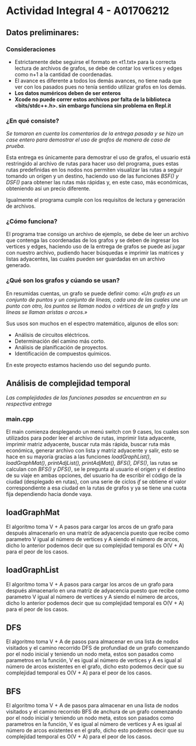 # Actividad Integral 4 - A01706212
## Datos preliminares:

### Consideraciones

- Estrictamente debe seguirse el formato en «t1.txt» para la correcta lectura de archivos de grafos, se debe de contar los vertices y edges como n+1 a la cantidad de 
coordenadas.
- El avance es diferente a todos los demás avances, no tiene nada que ver con los pasados pues no tenía sentido utilizar grafos en los demás.
- **Los datos numéricos deben de ser enteros**
- **Xcode no puede correr estos archivos por falta de la biblioteca <bits/stdc++.h>. sin embargo funciona sin problema en Repl.it**

### ¿En qué consiste?

_Se tomaron en cuenta los comentarios de la entrega pasada y se hizo un case entero para demostrar el uso de grafos de manera de caso de prueba._

Esta entrega es únicamente para demostrar el uso de grafos, el usuario está restringido al archivo de rutas para hacer uso del programa, pues estas rutas predefinidas en los 
nodos nos permiten visualizar las rutas a seguir tomando un orígen y un destino, haciendo uso de las funciones _BSF() y DSF()_ para obtener las rutas más rápidas y, en este 
caso, más económicas, obteniendo así un precio diferente.

Igualmente el programa cumple con los requisitos de lectura  y generación de archivos.

### ¿Cómo funciona?

El programa trae consigo un archivo de ejemplo, se debe de leer un archivo que contenga las coordenadas de los grafos y se deben de ingresar los vertices y edges, haciendo uso 
de la entrega de grafos se puede así jugar con nuestro archivo, pudiendo hacer búsquedas e imprimir las matrices y listas adyacentes, las cuales pueden ser guardadas en un 
archivo generado.

### ¿Qué son los grafos y cúando se usan?

En resumidas cuentas, un grafo se puede definir como:
_«Un grafo es un conjunto de puntos y un conjunto de líneas, cada una de las cuales une un punto con otro, los puntos se llaman nodos o vértices de un grafo y las líneas se 
llaman aristas o arcos.»_

Sus usos son muchos en el espectro matemático, algunos de ellos son:

- Análisis de circuitos eléctricos.
- Determinación del camino más corto.
- Análisis de planificación de proyectos.
- Identificación de compuestos químicos.

En este proyecto estamos haciendo uso del segundo punto.

## Análisis de complejidad temporal

_Las complejidades de las funciones pasadas se encuentran en su respectiva entrega_

### main.cpp
El main comienza desplegando un menú switch con 9 cases, los cuales son utilizados para poder leer el archivo de rutas, imprimir lista adyacente, imprimir matriz adyacente, 
buscar ruta más rápida, buscar ruta más económica, generar archivo con lista y matriz adyacente y salir, esto se hace en su mayoría gracias a las funciones _loadGraphList()_, 
_loadGraphMat()_, _printAdjList(), printAdjMat(), BFS(), DFS()_, las rutas se calculan con _BFS() y DFS()_, se le pregunta al usuario el origen y el destino de su viaje en ambas 
opciones, del usuario ha de escribir el código de la ciudad (desplegado en rutas), con una serie de ciclos _if_ se obtiene el valor correspondiente a esa ciudad en la rutas de 
grafos y ya se tiene una cuota fija dependiendo hacia donde vaya.

## loadGraphMat
El algoritmo toma V + A pasos para cargar los arcos de un grafo para después almacenarlo en una matríz de adyacencia puesto que recibe como parametro V igual al número de 
vertices y A siendo el número de arcos, dicho lo anterior podemos decir que su complejidad temporal es O(V + A) para el peor de los casos.

## loadGraphList
El algoritmo toma V + A pasos para cargar los arcos de un grafo para después almacenarlo en una matríz de adyacencia puesto que recibe como parametro V igual al número de 
vertices y A siendo el número de arcos, dicho lo anterior podemos decir que su complejidad temporal es O(V + A) para el peor de los casos.

## DFS
El algoritmo toma V + A de pasos para almacenar en una lista de nodos visitados y el camino recorrido DFS de profundiad de un grafo comenzando por el nodo inicial y teniendo un 
nodo meta, estos son pasados como parametros en la función, V es igual al número de vertices y A es igual al número de arcos existentes en el grafo, dicho esto podemos decir que 
su complejidad temporal es O(V + A) para el peor de los casos.

## BFS
El algoritmo toma V + A de pasos para almacenar en una lista de nodos visitados y el camino recorrido BFS de anchura de un grafo comenzando por el nodo inicial y teniendo un 
nodo meta, estos son pasados como parametros en la función, V es igual al número de vertices y A es igual al número de arcos existentes en el grafo, dicho esto podemos decir que 
su complejidad temporal es O(V + A) para el peor de los casos.
